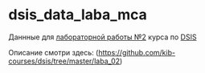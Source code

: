 # dsis_data_laba_mca

Даннные для [лабораторной работы №2](https://github.com/kib-courses/dsis/tree/master/laba_02) курса по [DSIS](https://github.com/kib-courses/dsis)

Описание смотри здесь: (https://github.com/kib-courses/dsis/tree/master/laba_02)
